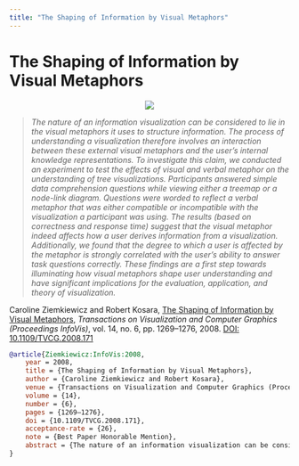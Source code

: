 ```yaml
---
title: "The Shaping of Information by Visual Metaphors"
---
```


# The Shaping of Information by Visual Metaphors

<p align="center"><img src="https://media.eagereyes.org/media/2008/Ziemkiewicz_InfoVis_2008.jpg" /></p>

> _The nature of an information visualization can be considered to lie in the visual metaphors it uses to structure information. The process of understanding a visualization therefore involves an interaction between these external visual metaphors and the user’s internal knowledge representations. To investigate this claim, we conducted an experiment to test the effects of visual and verbal metaphor on the understanding of tree visualizations. Participants answered simple data comprehension questions while viewing either a treemap or a node-link diagram. Questions were worded to reflect a verbal metaphor that was either compatible or incompatible with the visualization a participant was using. The results (based on correctness and response time) suggest that the visual metaphor indeed affects how a user derives information from a visualization. Additionally, we found that the degree to which a user is affected by the metaphor is strongly correlated with the user’s ability to answer task questions correctly. These findings are a first step towards illuminating how visual metaphors shape user understanding and have significant implications for the evaluation, application, and theory of visualization._

Caroline Ziemkiewicz and Robert Kosara, <a href="https://media.eagereyes.org/papers/2008/Ziemkiewicz-InfoVis-2008.pdf" target="_blank">The Shaping of Information by Visual Metaphors</a>, _Transactions on Visualization and Computer Graphics (Proceedings InfoVis)_, vol. 14, no. 6, pp. 1269–1276, 2008. <a href="https://dx.doi.org/10.1109/TVCG.2008.171" target="_new">DOI: 10.1109/TVCG.2008.171</a>


```bibtex
@article{Ziemkiewicz:InfoVis:2008,
	year = 2008,
	title = {The Shaping of Information by Visual Metaphors},
	author = {Caroline Ziemkiewicz and Robert Kosara},
	venue = {Transactions on Visualization and Computer Graphics (Proceedings InfoVis)},
	volume = {14},
	number = {6},
	pages = {1269–1276},
	doi = {10.1109/TVCG.2008.171},
	acceptance-rate = {26},
	note = {Best Paper Honorable Mention},
	abstract = {The nature of an information visualization can be considered to lie in the visual metaphors it uses to structure information. The process of understanding a visualization therefore involves an interaction between these external visual metaphors and the user’s internal knowledge representations. To investigate this claim, we conducted an experiment to test the effects of visual and verbal metaphor on the understanding of tree visualizations. Participants answered simple data comprehension questions while viewing either a treemap or a node-link diagram. Questions were worded to reflect a verbal metaphor that was either compatible or incompatible with the visualization a participant was using. The results (based on correctness and response time) suggest that the visual metaphor indeed affects how a user derives information from a visualization. Additionally, we found that the degree to which a user is affected by the metaphor is strongly correlated with the user’s ability to answer task questions correctly. These findings are a first step towards illuminating how visual metaphors shape user understanding and have significant implications for the evaluation, application, and theory of visualization.},
}
```

